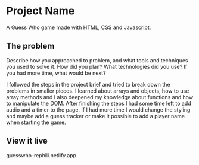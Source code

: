 # Project Name

A Guess Who game made with HTML, CSS and Javascript.

## The problem

Describe how you approached to problem, and what tools and techniques you used to solve it. How did you plan? What technologies did you use? If you had more time, what would be next?

I followed the steps in the project brief and tried to break down the problems in smaller pieces. I learned about arrays and objects, how to use array methods and I also deepened my knowledge about functions and how to manipulate the DOM. After finishing the steps I had some time left to add audio and a timer to the page. If I had more time I would change the styling and maybe add a guess tracker or make it possible to add a player name when starting the game.

## View it live

guesswho-rephili.netlify.app
